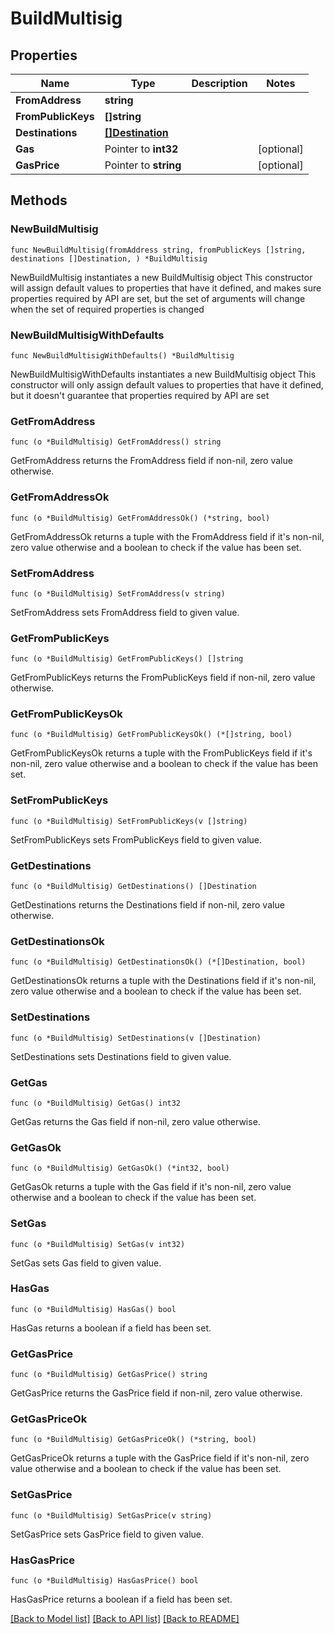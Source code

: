 # BuildMultisig

## Properties

Name | Type | Description | Notes
------------ | ------------- | ------------- | -------------
**FromAddress** | **string** |  | 
**FromPublicKeys** | **[]string** |  | 
**Destinations** | [**[]Destination**](Destination.md) |  | 
**Gas** | Pointer to **int32** |  | [optional] 
**GasPrice** | Pointer to **string** |  | [optional] 

## Methods

### NewBuildMultisig

`func NewBuildMultisig(fromAddress string, fromPublicKeys []string, destinations []Destination, ) *BuildMultisig`

NewBuildMultisig instantiates a new BuildMultisig object
This constructor will assign default values to properties that have it defined,
and makes sure properties required by API are set, but the set of arguments
will change when the set of required properties is changed

### NewBuildMultisigWithDefaults

`func NewBuildMultisigWithDefaults() *BuildMultisig`

NewBuildMultisigWithDefaults instantiates a new BuildMultisig object
This constructor will only assign default values to properties that have it defined,
but it doesn't guarantee that properties required by API are set

### GetFromAddress

`func (o *BuildMultisig) GetFromAddress() string`

GetFromAddress returns the FromAddress field if non-nil, zero value otherwise.

### GetFromAddressOk

`func (o *BuildMultisig) GetFromAddressOk() (*string, bool)`

GetFromAddressOk returns a tuple with the FromAddress field if it's non-nil, zero value otherwise
and a boolean to check if the value has been set.

### SetFromAddress

`func (o *BuildMultisig) SetFromAddress(v string)`

SetFromAddress sets FromAddress field to given value.


### GetFromPublicKeys

`func (o *BuildMultisig) GetFromPublicKeys() []string`

GetFromPublicKeys returns the FromPublicKeys field if non-nil, zero value otherwise.

### GetFromPublicKeysOk

`func (o *BuildMultisig) GetFromPublicKeysOk() (*[]string, bool)`

GetFromPublicKeysOk returns a tuple with the FromPublicKeys field if it's non-nil, zero value otherwise
and a boolean to check if the value has been set.

### SetFromPublicKeys

`func (o *BuildMultisig) SetFromPublicKeys(v []string)`

SetFromPublicKeys sets FromPublicKeys field to given value.


### GetDestinations

`func (o *BuildMultisig) GetDestinations() []Destination`

GetDestinations returns the Destinations field if non-nil, zero value otherwise.

### GetDestinationsOk

`func (o *BuildMultisig) GetDestinationsOk() (*[]Destination, bool)`

GetDestinationsOk returns a tuple with the Destinations field if it's non-nil, zero value otherwise
and a boolean to check if the value has been set.

### SetDestinations

`func (o *BuildMultisig) SetDestinations(v []Destination)`

SetDestinations sets Destinations field to given value.


### GetGas

`func (o *BuildMultisig) GetGas() int32`

GetGas returns the Gas field if non-nil, zero value otherwise.

### GetGasOk

`func (o *BuildMultisig) GetGasOk() (*int32, bool)`

GetGasOk returns a tuple with the Gas field if it's non-nil, zero value otherwise
and a boolean to check if the value has been set.

### SetGas

`func (o *BuildMultisig) SetGas(v int32)`

SetGas sets Gas field to given value.

### HasGas

`func (o *BuildMultisig) HasGas() bool`

HasGas returns a boolean if a field has been set.

### GetGasPrice

`func (o *BuildMultisig) GetGasPrice() string`

GetGasPrice returns the GasPrice field if non-nil, zero value otherwise.

### GetGasPriceOk

`func (o *BuildMultisig) GetGasPriceOk() (*string, bool)`

GetGasPriceOk returns a tuple with the GasPrice field if it's non-nil, zero value otherwise
and a boolean to check if the value has been set.

### SetGasPrice

`func (o *BuildMultisig) SetGasPrice(v string)`

SetGasPrice sets GasPrice field to given value.

### HasGasPrice

`func (o *BuildMultisig) HasGasPrice() bool`

HasGasPrice returns a boolean if a field has been set.


[[Back to Model list]](../README.md#documentation-for-models) [[Back to API list]](../README.md#documentation-for-api-endpoints) [[Back to README]](../README.md)



